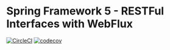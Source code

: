 # Spring Framework 5 - RESTFul Interfaces with WebFlux

[![CircleCI](https://circleci.com/gh/rammussarov/spring5-webflux-rest.svg?style=svg)](https://circleci.com/gh/rammussarov/spring5-webflux-rest)
[![codecov](https://codecov.io/gh/rammussarov/spring5-webflux-rest/branch/master/graph/badge.svg)](https://codecov.io/gh/rammussarov/spring5-webflux-rest)